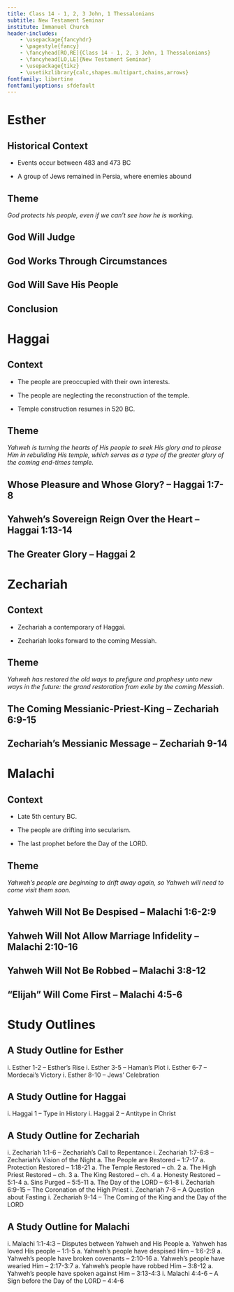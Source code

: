 ```yaml
---
title: Class 14 - 1, 2, 3 John, 1 Thessalonians
subtitle: New Testament Seminar
institute: Immanuel Church
header-includes:
    - \usepackage{fancyhdr}
    - \pagestyle{fancy}
    - \fancyhead[RO,RE]{Class 14 - 1, 2, 3 John, 1 Thessalonians}
    - \fancyhead[LO,LE]{New Testament Seminar}
    - \usepackage{tikz}
    - \usetikzlibrary{calc,shapes.multipart,chains,arrows}
fontfamily: libertine
fontfamilyoptions: sfdefault
---
```

# Esther

## Historical Context

- Events occur between 483 and 473 BC

- A group of Jews remained in Persia, where enemies abound

## Theme

*God protects his people, even if we can’t see how he is working.*

## God Will Judge

## God Works Through Circumstances

## God Will Save His People

## Conclusion

# Haggai

## Context

- The people are preoccupied with their own interests.

- The people are neglecting the reconstruction of the temple.

- Temple construction resumes in 520 BC.

## Theme

*Yahweh is turning the hearts of His people to seek His glory and to please Him in rebuilding His temple, which serves as a type of the greater glory of the coming end-times temple.*

## Whose Pleasure and Whose Glory? – Haggai 1:7-8

## Yahweh’s Sovereign Reign Over the Heart – Haggai 1:13-14

## The Greater Glory – Haggai 2

# Zechariah

## Context

- Zechariah a contemporary of Haggai.

- Zechariah looks forward to the coming Messiah.

## Theme

*Yahweh has restored the old ways to prefigure and prophesy unto new ways in the future: the grand restoration from exile by the coming Messiah.*

## The Coming Messianic-Priest-King – Zechariah 6:9-15

## Zechariah’s Messianic Message – Zechariah 9-14

# Malachi

## Context

- Late 5th century BC.

- The people are drifting into secularism.

- The last prophet before the Day of the LORD.

## Theme

*Yahweh’s people are beginning to drift away again, so Yahweh will need to come visit them soon.*

## Yahweh Will Not Be Despised – Malachi 1:6-2:9

## Yahweh Will Not Allow Marriage Infidelity – Malachi 2:10-16

## Yahweh Will Not Be Robbed – Malachi 3:8-12

## “Elijah” Will Come First – Malachi 4:5-6

# Study Outlines

## A Study Outline for Esther

i. Esther 1-2 – Esther’s Rise
i. Esther 3-5 – Haman’s Plot
i. Esther 6-7 – Mordecai’s Victory
i. Esther 8-10 – Jews’ Celebration

## A Study Outline for Haggai

i. Haggai 1 – Type in History
i. Haggai 2 – Antitype in Christ

## A Study Outline for Zechariah

i. Zechariah 1:1-6 – Zechariah’s Call to Repentance
i. Zechariah 1:7-6:8 – Zechariah’s Vision of the Night
   a. The People are Restored – 1:7-17
   a. Protection Restored – 1:18-21
   a. The Temple Restored – ch. 2
   a. The High Priest Restored – ch. 3
   a. The King Restored – ch. 4
   a. Honesty Restored – 5:1-4
   a. Sins Purged – 5:5-11
   a. The Day of the LORD – 6:1-8
i. Zechariah 6:9-15 – The Coronation of the High Priest
i. Zechariah 7-8 – A Question about Fasting
i. Zechariah 9-14 – The Coming of the King and the Day of the LORD

## A Study Outline for Malachi

i. Malachi 1:1-4:3 – Disputes between Yahweh and His People
   a. Yahweh has loved His people – 1:1-5
   a. Yahweh’s people have despised Him – 1:6-2:9
   a. Yahweh’s people have broken covenants – 2:10-16
   a. Yahweh’s people have wearied Him – 2:17-3:7
   a. Yahweh’s people have robbed Him – 3:8-12
   a. Yahweh’s people have spoken against Him – 3:13-4:3
i. Malachi 4:4-6 – A Sign before the Day of the LORD – 4:4-6
